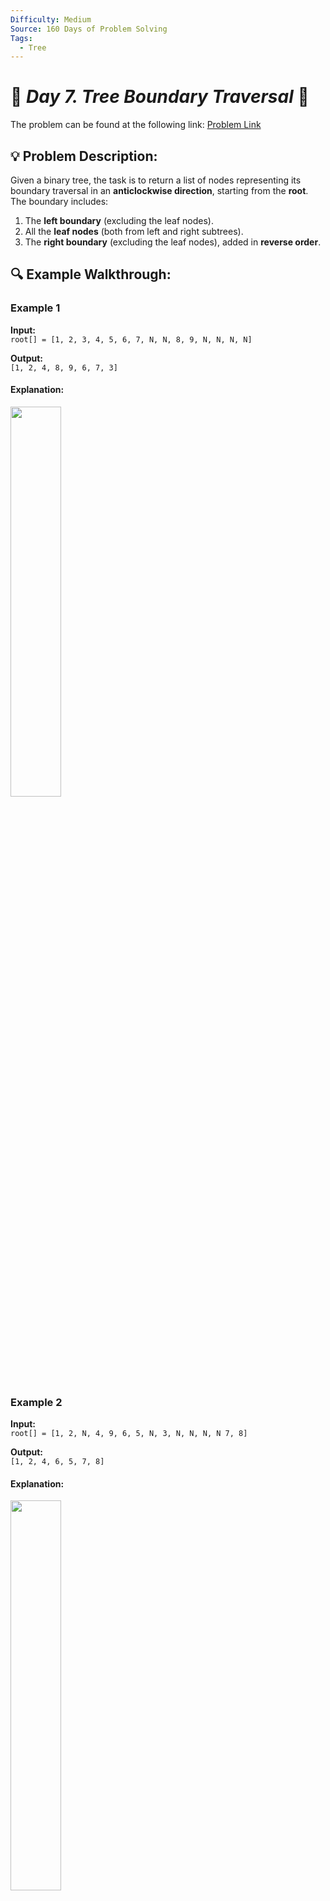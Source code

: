 ```yaml
---
Difficulty: Medium
Source: 160 Days of Problem Solving
Tags:
  - Tree
---
```


# 🚀 _Day 7. Tree Boundary Traversal_ 🧠

The problem can be found at the following link: [Problem Link](https://www.geeksforgeeks.org/batch/gfg-160-problems/track/tree-gfg-160/problem/boundary-traversal-of-binary-tree)

## 💡 **Problem Description:**

Given a binary tree, the task is to return a list of nodes representing its boundary traversal in an **anticlockwise direction**, starting from the **root**. The boundary includes:

1. The **left boundary** (excluding the leaf nodes).
2. All the **leaf nodes** (both from left and right subtrees).
3. The **right boundary** (excluding the leaf nodes), added in **reverse order**.

## 🔍 **Example Walkthrough:**

### **Example 1**

**Input:**  
 `root[] = [1, 2, 3, 4, 5, 6, 7, N, N, 8, 9, N, N, N, N] `

**Output:**  
`[1, 2, 4, 8, 9, 6, 7, 3]`

#### **Explanation:**

<img src="https://github.com/user-attachments/assets/e18cfc62-05ae-4b66-82da-1602ab7cf9af" width="40%">

### **Example 2**

**Input:**  
`root[] = [1, 2, N, 4, 9, 6, 5, N, 3, N, N, N, N 7, 8]`

**Output:**  
`[1, 2, 4, 6, 5, 7, 8]`

#### **Explanation:**

<img src="https://github.com/user-attachments/assets/4318b5b8-868d-4a62-9cdc-92e85e3e4326" width="40%">

### **Example 3**

**Input:**  
`root[] = [1, N, 2, N, 3, N, 4, N, N]`

```
    1
     \
      2
       \
        3
         \
          4
```

**Output:**  
 `[1, 4, 3, 2]`

#### **Explanation:**

- `Left boundary: [1] (as there is no left subtree)`
- `Leaf nodes: [4]`
- `Right boundary: [3, 2] (in reverse order)`
- `Final traversal: [1, 4, 3, 2]`

## **Constraints**

- 1 <= Number of Nodes <= $10^4$
- 1 <= Node Value <= $10^5$

## 🎯 **My Approach:**

The boundary traversal of a binary tree consists of three parts:

1. **Left Boundary:**

   - Traverse the leftmost nodes, **excluding** the leaf nodes.
   - Move **left whenever possible**; otherwise, move **right**.

2. **Leaf Nodes:**

   - Perform **inorder traversal** to collect leaf nodes.

3. **Right Boundary:**
   - Traverse the rightmost nodes, **excluding** the leaf nodes.
   - Move **right whenever possible**; otherwise, move **left**.
   - Store nodes in a stack to reverse them before adding to the final result.

## 🕒 **Time and Auxiliary Space Complexity**

- **Time Complexity:** `O(N)` Each node is visited **at most once**, so the time complexity is **O(N)**.
- **Auxiliary Space Complexity:** `O(H)` (Height of the tree) The recursion stack space in a **skewed tree** can be **O(N)**. In a **balanced tree**, it will be **O(log N)**.

## 📝 **Solution Code**

## Code (C++)

```cpp
class Solution {
    void lb(Node* r, vector<int>& v) {
        if (!r || (!r->left && !r->right)) return;
        v.push_back(r->data);
        lb(r->left ? r->left : r->right, v);
    }
    void rb(Node* r, vector<int>& v) {
        if (!r || (!r->left && !r->right)) return;
        rb(r->right ? r->right : r->left, v);
        v.push_back(r->data);
    }
    void leaf(Node* r, vector<int>& v) {
        if (!r) return;
        leaf(r->left, v);
        if (!r->left && !r->right) v.push_back(r->data);
        leaf(r->right, v);
    }
public:
    vector<int> boundaryTraversal(Node* r) {
        if (!r) return {};
        vector<int> v = {r->data};
        lb(r->left, v);
        leaf(r->left, v);
        leaf(r->right, v);
        rb(r->right, v);
        return v;
    }
};
```

<details>
  <summary><h2 align="center">🌲 Alternative Approaches</h2></summary>

## **2️⃣ Iterative Approach Using Queue (BFS)**

#### **Algorithm**

- Traverse the left boundary iteratively.
- Collect leaf nodes via BFS.
- Traverse the right boundary iteratively in **reverse order**.

```cpp
class Solution {
public:
    vector<int> boundaryTraversal(Node* root) {
        if (!root) return {};
        vector<int> res;
        if (root->left || root->right) res.push_back(root->data);

        Node* cur = root->left;
        while (cur) {
            if (cur->left || cur->right) res.push_back(cur->data);
            cur = cur->left ? cur->left : cur->right;
        }

        function<void(Node*)> leafNodes = [&](Node* node) {
            if (!node) return;
            leafNodes(node->left);
            if (!node->left && !node->right) res.push_back(node->data);
            leafNodes(node->right);
        };
        leafNodes(root);

        stack<int> rightBoundary;
        cur = root->right;
        while (cur) {
            if (cur->left || cur->right) rightBoundary.push(cur->data);
            cur = cur->right ? cur->right : cur->left;
        }

        while (!rightBoundary.empty()) {
            res.push_back(rightBoundary.top());
            rightBoundary.pop();
        }

        return res;
    }
};
```

## **3️⃣ Iterative DFS (Using Stack)**

#### **Algorithm**

- Use **DFS traversal** to visit nodes iteratively.
- Push the **left boundary**.
- Collect **leaf nodes**.
- Push the **right boundary** in reverse.

```cpp
class Solution {
public:
    vector<int> boundaryTraversal(Node* root) {
        if (!root) return {};
        vector<int> res;
        if (root->left || root->right) res.push_back(root->data);

        stack<Node*> s;
        Node* cur = root->left;
        while (cur) {
            if (cur->left || cur->right) res.push_back(cur->data);
            s.push(cur);
            cur = cur->left ? cur->left : cur->right;
        }

        function<void(Node*)> leafNodes = [&](Node* node) {
            if (!node) return;
            leafNodes(node->left);
            if (!node->left && !node->right) res.push_back(node->data);
            leafNodes(node->right);
        };
        leafNodes(root);

        stack<int> rightBoundary;
        cur = root->right;
        while (cur) {
            if (cur->left || cur->right) rightBoundary.push(cur->data);
            cur = cur->right ? cur->right : cur->left;
        }

        while (!rightBoundary.empty()) {
            res.push_back(rightBoundary.top());
            rightBoundary.pop();
        }

        return res;
    }
};
```

## **🔍 Comparison of Approaches**

| Approach                  | Time Complexity | Space Complexity | Method      | Pros                          | Cons                          |
| ------------------------- | --------------- | ---------------- | ----------- | ----------------------------- | ----------------------------- |
| **Recursive DFS**         | 🟢 O(N)         | 🟡 O(H)          | Recursion   | Simple & structured           | Stack overflow for deep trees |
| **Iterative BFS**         | 🟢 O(N)         | 🔴 O(W)          | Queue-based | Avoids recursion depth issues | More memory for wide trees    |
| **Iterative DFS (Stack)** | 🟢 O(N)         | 🟡 O(H)          | Stack-based | Explicit traversal order      | Extra space for stack         |

### **🚀 Best Choice?**

- **For balanced trees**, the **Recursive DFS** method is best.
- **For deep trees**, the **Iterative BFS** is preferable.
- **For explicit iterative control**, the **DFS with Stack** is an option.

</details>

## Code (Java)

```java
class Solution {
    void lb(Node r, ArrayList<Integer> v) {
        if(r==null || (r.left==null && r.right==null)) return;
        v.add(r.data);
        lb(r.left!=null ? r.left : r.right, v);
    }
    void rb(Node r, ArrayList<Integer> v) {
        if(r==null || (r.left==null && r.right==null)) return;
        rb(r.right!=null ? r.right : r.left, v);
        v.add(r.data);
    }
    void leaf(Node r, ArrayList<Integer> v) {
        if(r==null)return;
        leaf(r.left,v);
        if(r.left==null && r.right==null) v.add(r.data);
        leaf(r.right,v);
    }
    public ArrayList<Integer> boundaryTraversal(Node r) {
        ArrayList<Integer> v = new ArrayList<>();
        if(r==null)return v;
        v.add(r.data);
        lb(r.left, v);
        leaf(r.left, v);
        leaf(r.right, v);
        rb(r.right, v);
        return v;
    }
}
```

## Code (Python)

```python
class Solution:
    def boundaryTraversal(self, root):
        if not root:
            return []
        res = [root.data] if root.left or root.right else []

        cur = root.left
        while cur:
            if cur.left or cur.right:
                res.append(cur.data)
            cur = cur.left if cur.left else cur.right

        def leaf_nodes(node):
            if not node:
                return
            leaf_nodes(node.left)
            if not node.left and not node.right:
                res.append(node.data)
            leaf_nodes(node.right)

        leaf_nodes(root)

        right_boundary = []
        cur = root.right
        while cur:
            if cur.left or cur.right:
                right_boundary.append(cur.data)
            cur = cur.right if cur.right else cur.left

        res += reversed(right_boundary)
        return res
```

## 🎯 **Contribution and Support:**

For discussions, questions, or doubts related to this solution, feel free to connect on LinkedIn: [Any Questions](https://www.linkedin.com/in/patel-hetkumar-sandipbhai-8b110525a/). Let’s make this learning journey more collaborative!

⭐ If you find this helpful, please give this repository a star! ⭐

---

<div align="center">
  <h3><b>📍Visitor Count</b></h3>
</div>

<p align="center">
  <img src="https://profile-counter.glitch.me/Hunterdii/count.svg" />
</p>
